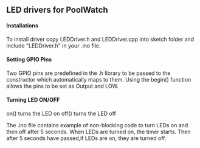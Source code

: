 ## LED drivers for PoolWatch ##

#### Installations ####
To install driver copy LEDDriver.h and LEDDriver.cpp into sketch folder and include "LEDDriver.h" in your .ino file.

#### Setting GPIO Pins ####
Two GPIO pins are predefined in the .h library to be passed to the constructor which automatically maps to them. Using the begin() function allows the pins to be set as Output and LOW.

#### Turning LED ON/OFF ####

on() turns the LED on
off() turns the LED off 

The .ino file contains example of non-blocking code to turn LEDs on and then off after 5 seconds. When LEDs are turned on, the timer starts. Then after 5 seconds have passed,if
LEDs are on, they are turned off. 


